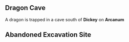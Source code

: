 ## Dragon Cave
A dragon is trapped in a cave south of **Dickey** on **Arcanum** 


## Abandoned Excavation Site

